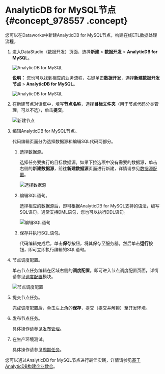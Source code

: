 # AnalyticDB for MySQL节点 {#concept_978557 .concept}

您可以在Dataworks中新建AnalyticDB for MySQL节点，构建在线ETL数据处理流程。

1.  进入DataStudio（数据开发）页面，选择**新建** \> **数据开发** \> **AnalyticDB for MySQL**。

    ![AnalyticDB for MySQL](http://static-aliyun-doc.oss-cn-hangzhou.aliyuncs.com/assets/img/790663/156376717650741_zh-CN.png)

    **说明：** 您也可以找到相应的业务流程，右键单击**数据开发**，选择**新建数据开发节点** \> **AnalyticDB for MySQL**。

    ![AnalyticDB for MySQL](http://static-aliyun-doc.oss-cn-hangzhou.aliyuncs.com/assets/img/133906/156376717648438_zh-CN.png)

2.  在新建节点对话框中，填写**节点名称**，选择**目标文件夹**（用于节点代码分类管理，可以不选），单击**提交**。

    ![新建节点](http://static-aliyun-doc.oss-cn-hangzhou.aliyuncs.com/assets/img/790663/156376717650833_zh-CN.png)

3.  编辑AnalyticDB for MySQL节点。

    代码编辑页面分为选择数据源和编辑SQL代码两部分。

    1.  选择数据源。

        选择任务要执行的目标数据源。如果下拉选项中没有需要的数据源，单击右侧的**新建数据源**，前往**新建数据源**页面进行新建，详情请参见[数据源配置](intl.zh-CN/使用指南/数据集成/数据源配置/支持的数据源.md#)。

        ![选择数据源](http://static-aliyun-doc.oss-cn-hangzhou.aliyuncs.com/assets/img/790663/156376717650753_zh-CN.png)

    2.  编辑SQL语句。

        选择相应的数据源后，即可根据AnalyticDB for MySQL支持的语法，编写SQL语句。通常支持DML语句，您也可以执行DDL语句。

        ![编辑SQL语句](http://static-aliyun-doc.oss-cn-hangzhou.aliyuncs.com/assets/img/790663/156376717750754_zh-CN.png)

    3.  保存并执行SQL语句。

        代码编辑完成后，单击**保存**按钮，将其保存至服务器。然后单击**运行**按钮，即可立即执行编辑的SQL语句。

4.  节点调度配置。

    单击节点任务编辑在区域右侧的**调度配置**，即可进入节点调度配置页面，详情请参见[调度配置](intl.zh-CN/使用指南/数据开发/调度配置/基本属性.md#)模块。

    ![节点调度配置](http://static-aliyun-doc.oss-cn-hangzhou.aliyuncs.com/assets/img/790663/156376717750755_zh-CN.png)

5.  提交节点任务。

    完成调度配置后，单击左上角的**保存**，提交（提交并解锁）至开发环境。

6.  发布节点任务。

    具体操作请参见[发布管理](intl.zh-CN/使用指南/数据开发/发布管理/任务发布.md#)。

7.  在生产环境测试。

    具体操作请参见[周期任务](intl.zh-CN/使用指南/运维中心/任务列表/周期任务.md#)。


您可以通过AnalyticDB for MySQL节点进行最佳实践，详情请参见[基于AnalyticDB构建企业数仓](../../../../intl.zh-CN/最佳实践/数据开发/基于AnalyticDB构建企业数仓.md#)。

